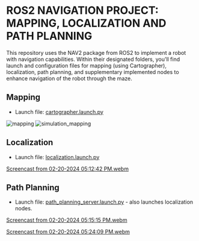 # ROS2 NAVIGATION PROJECT: MAPPING, LOCALIZATION AND PATH PLANNING 

This repository uses the NAV2 package from ROS2 to implement a robot with navigation capabilities. Within their designated folders, you'll find launch and configuration files for mapping (using Cartographer), localization, path planning, and supplementary implemented nodes to enhance navigation of the robot through the maze.

## Mapping
* Launch file: [cartographer.launch.py](https://github.com/RonaldoCD/ROS2-Mapping-Localization-and-Path-Planning/blob/main/project_mapping/launch/cartographer.launch.py)

![mapping](https://github.com/RonaldoCD/ROS2-Mapping-Localization-and-Path-Planning/assets/73918490/2c6deb6e-feaa-4b17-8046-946461cae061)
![simulation_mapping](https://github.com/RonaldoCD/ROS2-Mapping-Localization-and-Path-Planning/assets/73918490/7668a76f-5182-48bd-ac05-8b594b36f0f8)

## Localization

* Launch file: [localization.launch.py](https://github.com/RonaldoCD/ROS2-Mapping-Localization-and-Path-Planning/blob/main/project_localization/launch/localization.launch.py)

[Screencast from 02-20-2024 05:12:42 PM.webm](https://github.com/RonaldoCD/ROS2-Mapping-Localization-and-Path-Planning/assets/73918490/35c4cf87-640a-4c39-a557-45c341621054)

## Path Planning

* Launch file: [path_planning_server.launch.py](https://github.com/RonaldoCD/ROS2-Mapping-Localization-and-Path-Planning/blob/main/project_path_planning/launch/path_planning_server.launch.py) - also launches localization nodes.

[Screencast from 02-20-2024 05:15:15 PM.webm](https://github.com/RonaldoCD/ROS2-Mapping-Localization-and-Path-Planning/assets/73918490/ab06a889-b13f-4b52-8921-08d075a67d7c)

[Screencast from 02-20-2024 05:24:09 PM.webm](https://github.com/RonaldoCD/ROS2-Mapping-Localization-and-Path-Planning/assets/73918490/fbe7bec8-0225-4120-ac11-36e743ff194c)

